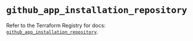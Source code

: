 # `github_app_installation_repository`

Refer to the Terraform Registry for docs: [`github_app_installation_repository`](https://registry.terraform.io/providers/integrations/github/6.0.1/docs/resources/app_installation_repository).
